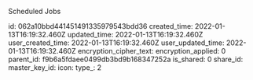 Scheduled Jobs

id: 062a10bbd441451491335979543bdd36
created_time: 2022-01-13T16:19:32.460Z
updated_time: 2022-01-13T16:19:32.460Z
user_created_time: 2022-01-13T16:19:32.460Z
user_updated_time: 2022-01-13T16:19:32.460Z
encryption_cipher_text: 
encryption_applied: 0
parent_id: f9b6a5fdaee0499db3bd9b168347252a
is_shared: 0
share_id: 
master_key_id: 
icon: 
type_: 2